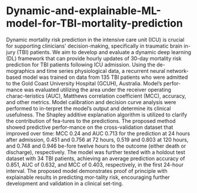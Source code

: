 # Dynamic-and-explainable-ML-model-for-TBI-mortality-prediction
Dynamic mortality risk prediction in the intensive care unit (ICU) is crucial for supporting clinicians' decision-making, specifically in traumatic brain in-jury (TBI) patients. We aim to develop and evaluate a dynamic deep learning (DL) framework that can provide hourly updates of 30-day mortality risk prediction for TBI patients following ICU admission. Using the de-mographics and time series physiological data, a recurrent neural network-based model was trained on data from 135 TBI patients who were admitted to the Gold Coast University Hospital (GCUH), Australia. Model’s perfor-mance was evaluated utilizing the area under the receiver operating charac-teristics (AUC), Matthews correlation coefficient (MCC), accuracy, and other metrics. Model calibration and decision curve analysis were performed to in-terpret the model’s output and determine its clinical usefulness. The Shapley additive explanation algorithm is utilized to clarify the contribution of fea-tures to the predictions. The proposed method showed predictive perfor-mance on the cross-validation dataset that improved over time: MCC 0.24 and AUC 0.713 for the prediction at 24 hours after admission, 0.451 and 0.756 at 72 hours, 0.519 and 0.803 at 120 hours, and 0.748 and 0.946 be-fore twelve hours to the outcome (either death or discharge), respectively. The model was further tested with a holdout test dataset with 34 TBI patients, achieving an average prediction accuracy of 0.851, AUC of 0.632, and MCC of 0.403, respectively, in the first 24-hour interval. The proposed model demonstrates proof of principle with explainable results in predicting mor-tality risk, encouraging further development and validation in a clinical set-ting.

